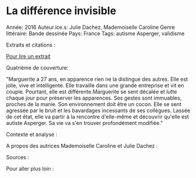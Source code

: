 # La différence invisible

Année: 2016
Auteur.ice.s: Julie Dachez, Mademoiselle Caroline
Genre littéraire: Bande dessinée
Pays: France
Tags: autisme Asperger, validisme

Extraits et citations :

[Pour lire un extrait](https://www.editions-delcourt.fr/bd/preview/la-difference-invisible)

Quatrième de couverture:

"Marguerite a 27 ans, en apparence rien ne la distingue des autres. Elle est jolie, vive et intelligente. Elle travaille dans une grande entreprise et vit en couple. Pourtant, elle est différente.Marguerite se sent décalée et lutte chaque jour pour préserver les apparences. Ses gestes sont immuables, proches de la manie. Son environnement doit être un cocon. Elle se sent agressée par le bruit et les bavardages incessants de ses collègues. Lassée de cet état, elle va partir à la rencontre d'elle-même et découvrir qu'elle est autiste Asperger. Sa vie va s'en trouver profondément modifiée."

Contexte et analyse :

A propos des autrices Mademoiselle Caroline et Julie Dachez :

Sources :

Pour aller plus loin :
